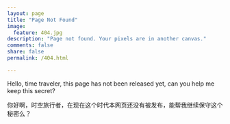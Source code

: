 ```yaml
---
layout: page
title: "Page Not Found"
image:
  feature: 404.jpg
description: "Page not found. Your pixels are in another canvas."
comments: false
share: false
permalink: /404.html

---  
```


Hello, time traveler, this page has not been released yet, can you help me keep this secret?

你好啊，时空旅行者，在现在这个时代本网页还没有被发布，能帮我继续保守这个秘密么？

<script type="text/javascript">
  var GOOG_FIXURL_LANG = 'en';
  var GOOG_FIXURL_SITE = '{{ site.url }}'
</script>
<script type="text/javascript"
  src="//linkhelp.clients.google.com/tbproxy/lh/wm/fixurl.js">
</script>